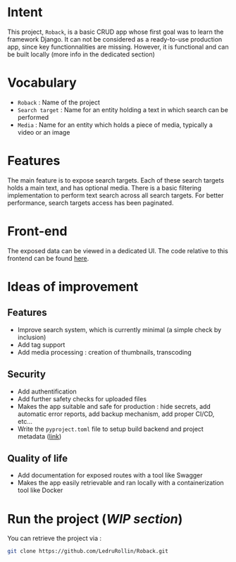 # Intent

This project, `Roback`, is a basic CRUD app whose first goal was to learn the framework Django. It can not be considered as a ready-to-use production app, since key functionnalities are missing. However, it is functional and can be built locally (more info in the dedicated section)

# Vocabulary

- `Roback` : Name of the project
- `Search target` : Name for an entity holding a text in which search can be performed
- `Media` : Name for an entity which holds a piece of media, typically a video or an image

# Features

The main feature is to expose search targets. Each of these search targets holds a main text, and has optional media. There is a basic filtering implementation to perform text search across all search targets. For better performance, search targets access has been paginated.

# Front-end

The exposed data can be viewed in a dedicated UI. The code relative to this frontend can be found [here](https://github.com/LedruRollin/Rofront).

# Ideas of improvement

## Features
- Improve search system, which is currently minimal (a simple check by inclusion)
- Add tag support
- Add media processing : creation of thumbnails, transcoding

## Security

- Add authentification
- Add further safety checks for uploaded files
- Makes the app suitable and safe for production : hide secrets, add automatic error reports, add backup mechanism, add proper CI/CD, etc...
- Write the `pyproject.toml` file to setup build backend and project metadata ([link](https://packaging.python.org/en/latest/guides/writing-pyproject-toml/))

## Quality of life

- Add documentation for exposed routes with a tool like Swagger
- Makes the app easily retrievable and ran locally with a containerization tool like Docker

# Run the project (*WIP section*)

You can retrieve the project via :

```bash
git clone https://github.com/LedruRollin/Roback.git
```
